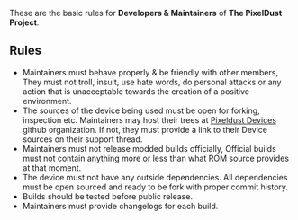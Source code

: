 These are the basic rules for **Developers & Maintainers** of 
**The PixelDust Project**. 

## Rules
- Maintainers must behave properly & be friendly with other members,
  They must not troll, insult, use hate words, do personal attacks
  or any action that is unacceptable towards the creation of a positive
  environment.
- The sources of the device being used must be open for forking, inspection
  etc. Maintainers may host their trees at [Pixeldust Devices](https://github.com/pixeldust-devices)
  github organization. If not, they must provide a link to their Device 
  sources on their support thread.
- Maintainers must not release modded builds officially,
  Official builds must not contain anything more or less than what
  ROM source provides at that moment.
- The device must not have any outside dependencies. All dependencies
  must be open sourced and ready to be fork with proper commit history.
- Builds should be tested before public release.
- Maintainers must provide changelogs for each build.
